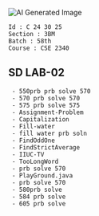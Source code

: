 ![AI Generated Image](https://i.imgur.com/aa2TFDs.png)

```
Id : C 24 30 25 
Section : 3BM
Batch : 58th
Course : CSE 2340
```


## SD LAB-02
```
 - 550prb prb solve 570
 - 570 prb solve 570
 - 575 prb solve 575
 - Assignment-Problem
 - Capitalization
 - Fill-water
 - fill water prb soln
 - FindOddOne
 - FindStrictAverage
 - IIUC-TV
 - TooLongWord
 - prb solve 570
 - PlayGround.java
 - prb solve 570
 - 580prb solve
 - 584 prb solve
 - 605 prb solve

```
